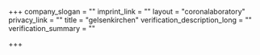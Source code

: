 +++
company_slogan = ""
imprint_link = ""
layout = "coronalaboratory"
privacy_link = ""
title = "gelsenkirchen"
verification_description_long = ""
verification_summary = ""

+++

